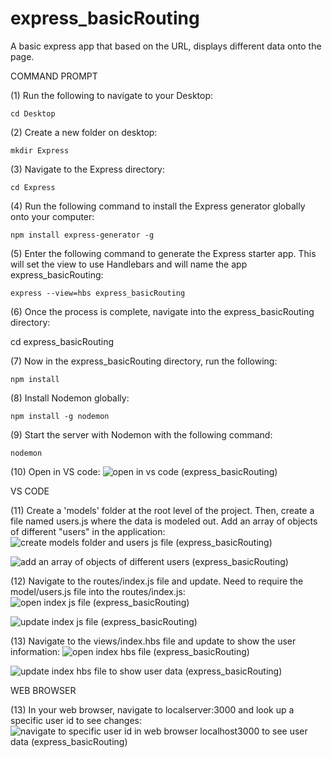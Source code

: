 # express_basicRouting
A basic express app that based on the URL, displays different data onto the page.

COMMAND PROMPT

(1) Run the following to navigate to your Desktop: 

    cd Desktop

(2) Create a new folder on desktop: 

    mkdir Express

(3) Navigate to the Express directory: 

    cd Express

(4) Run the following command to install the Express generator globally onto your computer: 

    npm install express-generator -g

(5) Enter the following command to generate the Express starter app. This will set the view to use Handlebars and will name the app express_basicRouting: 

    express --view=hbs express_basicRouting

(6) Once the process is complete, navigate into the express_basicRouting directory: 

  cd express_basicRouting 

(7) Now in the express_basicRouting directory, run the following: 

    npm install

(8) Install Nodemon globally: 

    npm install -g nodemon

(9) Start the server with Nodemon with the following command: 

    nodemon

(10) Open in VS code: ![open in vs code (express_basicRouting)](https://user-images.githubusercontent.com/35668707/67629301-e1af6e00-f830-11e9-9e0f-a5e93e5b64f2.JPG)


VS CODE

(11) Create a 'models' folder at the root level of the project. Then, create a file named users.js where the data is modeled out. Add an array of objects of different "users" in the application: ![create models folder and users js file (express_basicRouting)](https://user-images.githubusercontent.com/35668707/67629313-0e638580-f831-11e9-88ee-6c63e066d32d.JPG)

![add an array of objects of different users (express_basicRouting)](https://user-images.githubusercontent.com/35668707/67629332-381cac80-f831-11e9-83e5-fe26c3959c62.JPG)


(12) Navigate to the routes/index.js file and update. Need to require the model/users.js file into the routes/index.js: ![open index js file (express_basicRouting)](https://user-images.githubusercontent.com/35668707/67629347-73b77680-f831-11e9-97be-6f9d002a74ac.JPG)

![update index js file (express_basicRouting)](https://user-images.githubusercontent.com/35668707/67629355-9cd80700-f831-11e9-9f79-ef5f1916c4b0.JPG)


(13) Navigate to the views/index.hbs file and update to show the user information: ![open index hbs file (express_basicRouting)](https://user-images.githubusercontent.com/35668707/67629372-c7c25b00-f831-11e9-80f2-ff546d7ea6cc.JPG)

![update index hbs file to show user data (express_basicRouting)](https://user-images.githubusercontent.com/35668707/67629380-f17b8200-f831-11e9-80e4-4f42fcd3df3b.JPG)


WEB BROWSER

(13) In your web browser, navigate to localserver:3000 and look up a specific user id to see changes: ![navigate to specific user id in web browser localhost3000 to see user data (express_basicRouting)](https://user-images.githubusercontent.com/35668707/67629400-41f2df80-f832-11e9-9798-2c545404b9d3.JPG)

